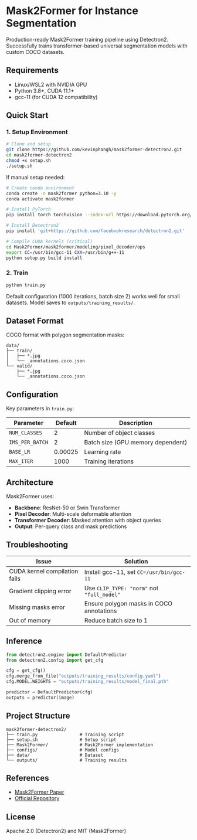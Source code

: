 # Mask2Former for Instance Segmentation

Production-ready Mask2Former training pipeline using Detectron2. Successfully trains transformer-based universal segmentation models with custom COCO datasets.

## Requirements

- Linux/WSL2 with NVIDIA GPU
- Python 3.8+, CUDA 11.1+
- gcc-11 (for CUDA 12 compatibility)

## Quick Start

### 1. Setup Environment

```bash
# Clone and setup
git clone https://github.com/kevinphangh/mask2former-detectron2.git
cd mask2former-detectron2
chmod +x setup.sh
./setup.sh
```

If manual setup needed:
```bash
# Create conda environment
conda create -n mask2former python=3.10 -y
conda activate mask2former

# Install PyTorch
pip install torch torchvision --index-url https://download.pytorch.org/whl/cu121

# Install Detectron2
pip install 'git+https://github.com/facebookresearch/detectron2.git'

# Compile CUDA kernels (critical)
cd Mask2Former/mask2former/modeling/pixel_decoder/ops
export CC=/usr/bin/gcc-11 CXX=/usr/bin/g++-11
python setup.py build install
```

### 2. Train

```bash
python train.py
```

Default configuration (1000 iterations, batch size 2) works well for small datasets. Model saves to `outputs/training_results/`.

## Dataset Format

COCO format with polygon segmentation masks:
```
data/
├── train/
│   ├── *.jpg
│   └── _annotations.coco.json
└── valid/
    ├── *.jpg
    └── _annotations.coco.json
```

## Configuration

Key parameters in `train.py`:

| Parameter | Default | Description |
|-----------|---------|-------------|
| `NUM_CLASSES` | 2 | Number of object classes |
| `IMS_PER_BATCH` | 2 | Batch size (GPU memory dependent) |
| `BASE_LR` | 0.00025 | Learning rate |
| `MAX_ITER` | 1000 | Training iterations |

## Architecture

Mask2Former uses:
- **Backbone**: ResNet-50 or Swin Transformer
- **Pixel Decoder**: Multi-scale deformable attention
- **Transformer Decoder**: Masked attention with object queries
- **Output**: Per-query class and mask predictions

## Troubleshooting

| Issue | Solution |
|-------|----------|
| CUDA kernel compilation fails | Install gcc-11, set `CC=/usr/bin/gcc-11` |
| Gradient clipping error | Use `CLIP_TYPE: "norm"` not `"full_model"` |
| Missing masks error | Ensure polygon masks in COCO annotations |
| Out of memory | Reduce batch size to 1 |

## Inference

```python
from detectron2.engine import DefaultPredictor
from detectron2.config import get_cfg

cfg = get_cfg()
cfg.merge_from_file("outputs/training_results/config.yaml")
cfg.MODEL.WEIGHTS = "outputs/training_results/model_final.pth"

predictor = DefaultPredictor(cfg)
outputs = predictor(image)
```

## Project Structure

```
mask2former-detectron2/
├── train.py                # Training script
├── setup.sh                # Setup script
├── Mask2Former/            # Mask2Former implementation
├── configs/                # Model configs
├── data/                   # Dataset
└── outputs/                # Training results
```

## References

- [Mask2Former Paper](https://arxiv.org/abs/2112.01527)
- [Official Repository](https://github.com/facebookresearch/Mask2Former)

## License

Apache 2.0 (Detectron2) and MIT (Mask2Former)